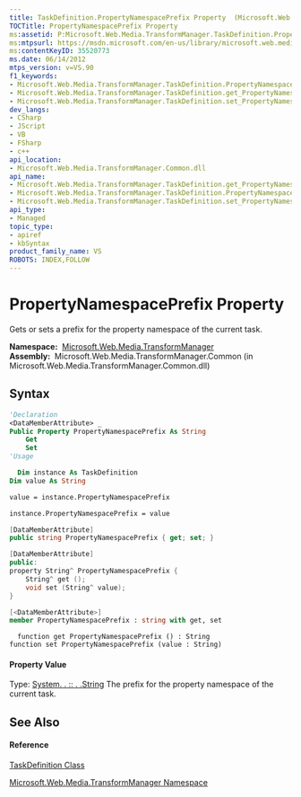 ```yaml
---
title: TaskDefinition.PropertyNamespacePrefix Property  (Microsoft.Web.Media.TransformManager)
TOCTitle: PropertyNamespacePrefix Property
ms:assetid: P:Microsoft.Web.Media.TransformManager.TaskDefinition.PropertyNamespacePrefix
ms:mtpsurl: https://msdn.microsoft.com/en-us/library/microsoft.web.media.transformmanager.taskdefinition.propertynamespaceprefix(v=VS.90)
ms:contentKeyID: 35520773
ms.date: 06/14/2012
mtps_version: v=VS.90
f1_keywords:
- Microsoft.Web.Media.TransformManager.TaskDefinition.PropertyNamespacePrefix
- Microsoft.Web.Media.TransformManager.TaskDefinition.get_PropertyNamespacePrefix
- Microsoft.Web.Media.TransformManager.TaskDefinition.set_PropertyNamespacePrefix
dev_langs:
- CSharp
- JScript
- VB
- FSharp
- c++
api_location:
- Microsoft.Web.Media.TransformManager.Common.dll
api_name:
- Microsoft.Web.Media.TransformManager.TaskDefinition.get_PropertyNamespacePrefix
- Microsoft.Web.Media.TransformManager.TaskDefinition.PropertyNamespacePrefix
- Microsoft.Web.Media.TransformManager.TaskDefinition.set_PropertyNamespacePrefix
api_type:
- Managed
topic_type:
- apiref
- kbSyntax
product_family_name: VS
ROBOTS: INDEX,FOLLOW
---
```


# PropertyNamespacePrefix Property

Gets or sets a prefix for the property namespace of the current task.

**Namespace:**  [Microsoft.Web.Media.TransformManager](microsoft-web-media-transformmanager-namespace.md)  
**Assembly:**  Microsoft.Web.Media.TransformManager.Common (in Microsoft.Web.Media.TransformManager.Common.dll)

## Syntax

``` vb
'Declaration
<DataMemberAttribute> _
Public Property PropertyNamespacePrefix As String
    Get
    Set
'Usage

  Dim instance As TaskDefinition
Dim value As String

value = instance.PropertyNamespacePrefix

instance.PropertyNamespacePrefix = value
```

``` csharp
[DataMemberAttribute]
public string PropertyNamespacePrefix { get; set; }
```

``` c++
[DataMemberAttribute]
public:
property String^ PropertyNamespacePrefix {
    String^ get ();
    void set (String^ value);
}
```

``` fsharp
[<DataMemberAttribute>]
member PropertyNamespacePrefix : string with get, set
```

``` jscript
  function get PropertyNamespacePrefix () : String
function set PropertyNamespacePrefix (value : String)
```

#### Property Value

Type: [System. . :: . .String](https://msdn.microsoft.com/en-us/library/s1wwdcbf\(v=vs.90\))  
The prefix for the property namespace of the current task.  

## See Also

#### Reference

[TaskDefinition Class](taskdefinition-class-microsoft-web-media-transformmanager.md)

[Microsoft.Web.Media.TransformManager Namespace](microsoft-web-media-transformmanager-namespace.md)

